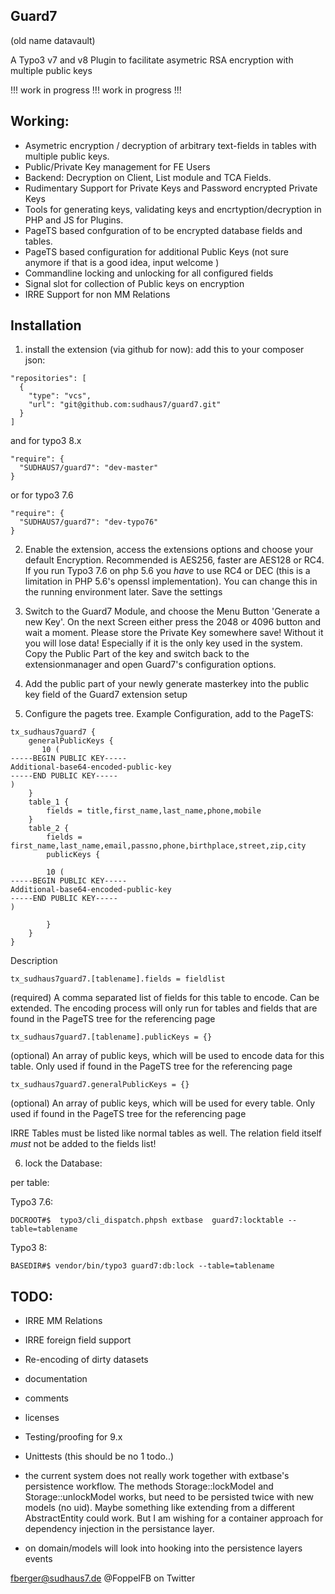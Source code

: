 Guard7
--
(old name datavault)

A Typo3 v7 and v8 Plugin to facilitate asymetric RSA encryption with multiple public keys 

!!! work in progress !!!
work in progress !!!

Working:
--
- Asymetric encryption / decryption of arbitrary text-fields in tables with multiple public keys.
- Public/Private Key management for FE Users
- Backend: Decryption on Client, List module and TCA Fields. 
- Rudimentary Support for Private Keys and Password encrypted Private Keys
- Tools for generating keys, validating keys and encrtyption/decryption in PHP and JS for Plugins.
- PageTS based confguration of to be encrypted database fields and tables.
- PageTS based configuration for additional Public Keys (not sure anymore if that is a good idea, input welcome )
- Commandline locking and unlocking for all configured fields
- Signal slot for collection of Public keys on encryption
- IRRE Support for non MM Relations

Installation
--

1. install the extension (via github for now):
add this to your composer json:
```
"repositories": [
  {
    "type": "vcs",
    "url": "git@github.com:sudhaus7/guard7.git"
  }
]
```

and for typo3 8.x

```
"require": {
  "SUDHAUS7/guard7": "dev-master"
}
```

or for typo3 7.6 
```
"require": {
  "SUDHAUS7/guard7": "dev-typo76"
}
```

2. Enable the extension, access the extensions options and choose your default Encryption. Recommended is AES256, faster are AES128 or RC4. If you run Typo3 7.6 on php 5.6 you _have_ to use RC4 or DEC (this is a limitation in PHP 5.6's openssl implementation). You can change this in the running environment later. Save the settings

3. Switch to the Guard7 Module, and choose the Menu Button 'Generate a new Key'. On the next Screen either press the 2048 or 4096 button and wait a moment. Please store the Private Key somewhere save! Without it you will lose data! Especially if it is the only key used in the system. Copy the Public Part of the key and switch back to the extensionmanager and open Guard7's configuration options.

4. Add the public part of your newly generate masterkey into the public key field of the Guard7 extension setup 

5. Configure the pagets tree. Example Configuration, add to the PageTS:
```
tx_sudhaus7guard7 {
    generalPublicKeys {
       10 (
-----BEGIN PUBLIC KEY-----
Additional-base64-encoded-public-key
-----END PUBLIC KEY-----       
)
    }
    table_1 {
        fields = title,first_name,last_name,phone,mobile
    }
    table_2 {
        fields = first_name,last_name,email,passno,phone,birthplace,street,zip,city
        publicKeys {
        
        10 (
-----BEGIN PUBLIC KEY-----
Additional-base64-encoded-public-key
-----END PUBLIC KEY-----
)
        
        }
    }
}
```

Description
```
tx_sudhaus7guard7.[tablename].fields = fieldlist
```
(required) A comma separated list of fields for this table to encode. Can be extended. The encoding process will only run for tables and fields that are found in the PageTS tree for the referencing page

```
tx_sudhaus7guard7.[tablename].publicKeys = {}
```
(optional) An array of public keys, which will be used to encode data for this table. Only used if found in the PageTS tree for the referencing page

```
tx_sudhaus7guard7.generalPublicKeys = {}
```
(optional) An array of public keys, which will be used for every table. Only used if found in the PageTS tree for the referencing page

IRRE Tables must be listed like normal tables as well. The relation field itself _must_ not be added to the fields list!

6. lock the Database:

per table:

Typo3 7.6:
```
DOCROOT#$  typo3/cli_dispatch.phpsh extbase  guard7:locktable --table=tablename
```

Typo3 8:
```
BASEDIR#$ vendor/bin/typo3 guard7:db:lock --table=tablename
```


TODO:
--
- IRRE MM Relations
- IRRE foreign field support
- Re-encoding of dirty datasets 
- documentation
- comments
- licenses
- Testing/proofing for 9.x
- Unittests (this should be no 1 todo..)
- the current system does not really work together with extbase's persistence workflow. The methods Storage::lockModel and Storage::unlockModel works, but need to be persisted twice with new models (no uid). Maybe something like extending from a different AbstractEntity could work. But I am wishing for a  container approach for dependency injection in the persistance layer.

- on domain/models will look into hooking into the persistence layers events



fberger@sudhaus7.de
@FoppelFB on Twitter
